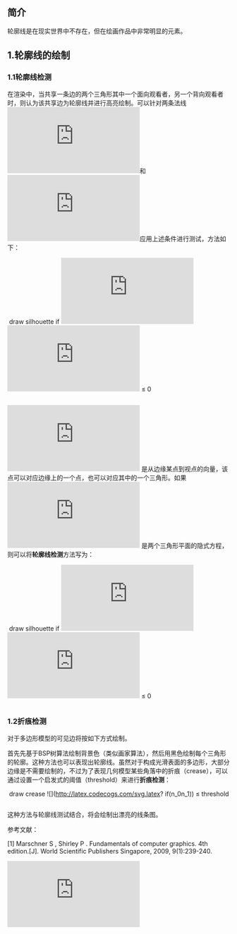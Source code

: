 ## 简介

轮廓线是在现实世界中不存在，但在绘画作品中非常明显的元素。

## 1.轮廓线的绘制

### 1.1轮廓线检测

在渲染中，当共享一条边的两个三角形其中一个面向观看者，另一个背向观看者时，则认为该共享边为轮廓线并进行高亮绘制。可以针对两条法线![](http://latex.codecogs.com/svg.latex?n_0)和![](http://latex.codecogs.com/svg.latex?n_1)应用上述条件进行测试，方法如下：

​                                                                                 draw silhouette if ![](http://latex.codecogs.com/svg.latex?en_0)  ![](http://latex.codecogs.com/svg.latex?en_1) ≤ 0

<math>draw\ silhouette\ if(\pmb{e·n_0})(\pmb{e·n_1})≤0.</math>

![](http://latex.codecogs.com/svg.latex?e)  <math>\pmb{e}</math>是从边缘某点到视点的向量，该点可以对应边缘上的一个点，也可以对应其中的一个三角形。如果![](http://latex.codecogs.com/svg.latex?f_i(p)=0)     <math>f_i(\pmb{p})=0</math>是两个三角形平面的隐式方程，则可以将**轮廓线检测**方法写为：

​										draw silhouette if ![](http://latex.codecogs.com/svg.latex?f_0(e))  ![](http://latex.codecogs.com/svg.latex?f_1(e))  ≤ 0

<math>draw\ silhouette\ if\ f_0(\pmb{e})f_1(\pmb{e})≤0.</math>

### 1.2折痕检测

对于多边形模型的可见边将按如下方式绘制。

首先先基于BSP树算法绘制背景色（类似画家算法），然后用黑色绘制每个三角形的轮廓。这种方法也可以表现出轮廓线。虽然对于构成光滑表面的多边形，大部分边缘是不需要绘制的，不过为了表现几何模型某些角落中的折痕（crease），可以通过设置一个启发式的阈值（threshold）来进行**折痕检测**：

​										 draw crease ![](http://latex.codecogs.com/svg.latex? if(n_0n_1)) ≤ threshold

<math>draw\ crease\ if\ (\pmb{n_0·n_1})≤threshold.</math>

这种方法与轮廓线测试结合，将会绘制出漂亮的线条图。



参考文献：

[1] Marschner S ,  Shirley P . Fundamentals of computer graphics. 4th edition.[J]. World Scientific Publishers Singapore, 2009, 9(1):239-240.











![](http://latex.codecogs.com/svg.latex?0)








